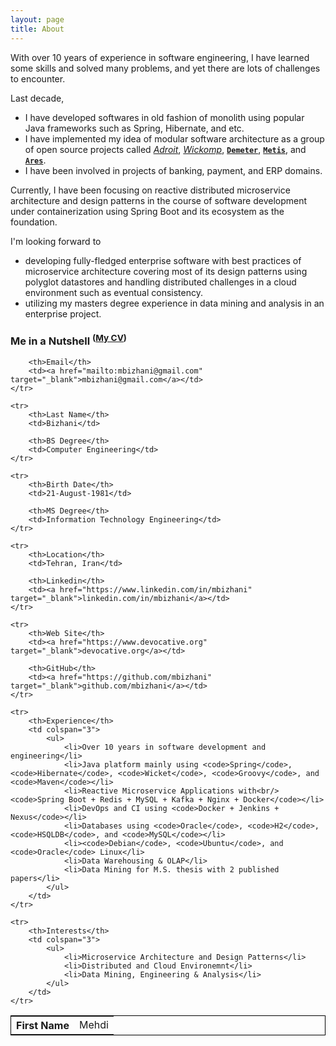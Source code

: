 ```yaml
---
layout: page
title: About
---
```


With over 10 years of experience in software engineering, I have learned some skills and solved many problems, and yet there are lots of challenges to encounter.

Last decade,
- I have developed softwares in old fashion of monolith using popular Java frameworks such as Spring, Hibernate, and etc.
- I have implemented my idea of modular software architecture as a group of open source projects called 
[_Adroit_](https://github.com/mbizhani/Adroit), [_Wickomp_](https://github.com/mbizhani/Wickomp), 
[**`Demeter`**](https://github.com/mbizhani/Demeter), [**`Metis`**](https://github.com/mbizhani/Metis), and [**`Ares`**](https://github.com/mbizhani/Ares).
- I have been involved in projects of banking, payment, and ERP domains. 

Currently, I have been focusing on reactive distributed microservice architecture and design patterns in the course of software development under containerization using Spring Boot and its ecosystem as the foundation.

I'm looking forward to
- developing fully-fledged enterprise software with best practices of microservice architecture covering most of its design patterns using polyglot datastores and handling distributed challenges in a cloud environment such as eventual consistency.
- utilizing my masters degree experience in data mining and analysis in an enterprise project.

### Me in a Nutshell <sup>([My CV](/assets/cv/MBizhani_CV_En.pdf))</sup>

<table style="border: 1px solid black" align="center">
	<tr>
		<th>First Name</th>
		<td>Mehdi</td>

		<th>Email</th>
		<td><a href="mailto:mbizhani@gmail.com" target="_blank">mbizhani@gmail.com</a></td>
	</tr>

	<tr>
		<th>Last Name</th>
		<td>Bizhani</td>

		<th>BS Degree</th>
		<td>Computer Engineering</td>
	</tr>

	<tr>
		<th>Birth Date</th>
		<td>21-August-1981</td>

		<th>MS Degree</th>
		<td>Information Technology Engineering</td>
	</tr>

	<tr>
		<th>Location</th>
		<td>Tehran, Iran</td>

		<th>Linkedin</th>
		<td><a href="https://www.linkedin.com/in/mbizhani" target="_blank">linkedin.com/in/mbizhani</a></td>
	</tr>

	<tr>
		<th>Web Site</th>
		<td><a href="https://www.devocative.org" target="_blank">devocative.org</a></td>

		<th>GitHub</th>
		<td><a href="https://github.com/mbizhani" target="_blank">github.com/mbizhani</a></td>
	</tr>

	<tr>
		<th>Experience</th>
		<td colspan="3">
		    <ul>
		        <li>Over 10 years in software development and engineering</li>
		        <li>Java platform mainly using <code>Spring</code>, <code>Hibernate</code>, <code>Wicket</code>, <code>Groovy</code>, and <code>Maven</code></li>
		        <li>Reactive Microservice Applications with<br/><code>Spring Boot + Redis + MySQL + Kafka + Nginx + Docker</code></li>
		        <li>DevOps and CI using <code>Docker + Jenkins + Nexus</code></li>
		        <li>Databases using <code>Oracle</code>, <code>H2</code>, <code>HSQLDB</code>, and <code>MySQL</code></li>
		        <li><code>Debian</code>, <code>Ubuntu</code>, and <code>Oracle</code> Linux</li>
		        <li>Data Warehousing & OLAP</li>
		        <li>Data Mining for M.S. thesis with 2 published papers</li>
		    </ul>
		</td>
	</tr>

	<tr>
		<th>Interests</th>
		<td colspan="3">
			<ul>
				<li>Microservice Architecture and Design Patterns</li>
				<li>Distributed and Cloud Environemnt</li>
				<li>Data Mining, Engineering & Analysis</li>
			</ul>
		</td>
	</tr>
</table>
